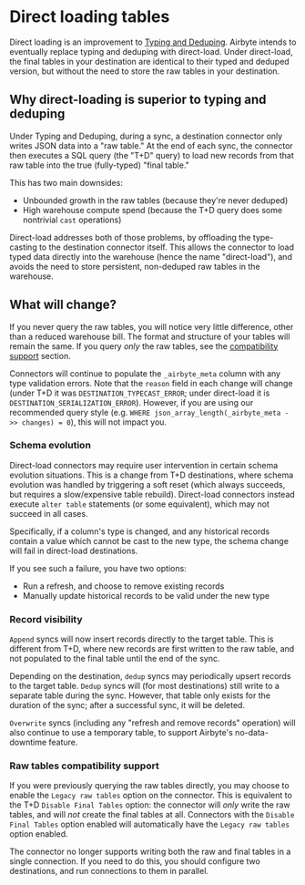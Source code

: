 # Direct loading tables

Direct loading is an improvement to [Typing and Deduping](typing-deduping). Airbyte intends to eventually replace typing and deduping with direct-load. Under direct-load, the final tables in your destination are identical to their typed and deduped version, but without the need to store the raw tables in your destination.

## Why direct-loading is superior to typing and deduping

Under Typing and Deduping, during a sync, a destination connector only writes JSON data into a "raw table." At the end of each sync, the connector then executes a SQL query (the "T+D" query) to load new records from that raw table into the true (fully-typed) "final table."

This has two main downsides:

* Unbounded growth in the raw tables (because they're never deduped)
* High warehouse compute spend (because the T+D query does some nontrivial `cast` operations)

Direct-load addresses both of those problems, by offloading the type-casting to the destination connector itself. This allows the connector to load typed data directly into the warehouse (hence the name "direct-load"), and avoids the need to store persistent, non-deduped raw tables in the warehouse.

## What will change?

If you never query the raw tables, you will notice very little difference, other than a reduced warehouse bill. The format and structure of your tables will remain the same. If you query _only_ the raw tables, see the [compatibility support](#raw-tables-compatibility-support) section.

Connectors will continue to populate the `_airbyte_meta` column with any type validation errors. Note that the `reason` field in each change will change (under T+D it was `DESTINATION_TYPECAST_ERROR`; under direct-load it is `DESTINATION_SERIALIZATION_ERROR`). However, if you are using our recommended query style (e.g. `WHERE json_array_length(_airbyte_meta ->> changes) = 0`), this will not impact you.

### Schema evolution

Direct-load connectors may require user intervention in certain schema evolution situations. This is a change from T+D destinations, where schema evolution was handled by triggering a soft reset (which always succeeds, but requires a slow/expensive table rebuild). Direct-load connectors instead execute `alter table` statements (or some equivalent), which may not succeed in all cases.

Specifically, if a column's type is changed, and any historical records contain a value which cannot be cast to the new type, the schema change will fail in direct-load destinations.

If you see such a failure, you have two options:

* Run a refresh, and choose to remove existing records
* Manually update historical records to be valid under the new type

### Record visibility

`Append` syncs will now insert records directly to the target table. This is different from T+D, where new records are first written to the raw table, and not populated to the final table until the end of the sync.

Depending on the destination, `dedup` syncs may periodically upsert records to the target table. `Dedup` syncs will (for most destinations) still write to a separate table during the sync. However, that table only exists for the duration of the sync; after a successful sync, it will be deleted.

`Overwrite` syncs (including any "refresh and remove records" operation) will also continue to use a temporary table, to support Airbyte's no-data-downtime feature.

### Raw tables compatibility support

If you were previously querying the raw tables directly, you may choose to enable the `Legacy raw tables` option on the connector. This is equivalent to the T+D `Disable Final Tables` option: the connector will _only_ write the raw tables, and will _not_ create the final tables at all. Connectors with the `Disable Final Tables` option enabled will automatically have the `Legacy raw tables` option enabled.

The connector no longer supports writing both the raw and final tables in a single connection. If you need to do this, you should configure two destinations, and run connections to them in parallel.

